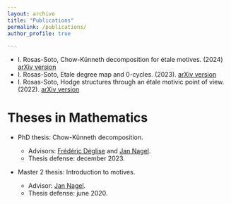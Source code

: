 ```yaml
---
layout: archive
title: "Publications"
permalink: /publications/
author_profile: true

---
```

* I. Rosas-Soto, Chow-Künneth decomposition for étale motives. (2024) [arXiv version](https://arxiv.org/pdf/2403.00159.pdf)
* I. Rosas-Soto, Etale degree map and 0-cycles. (2023). [arXiv version](https://arxiv.org/pdf/2305.06444.pdf)
* I. Rosas-Soto, Hodge structures through an étale motivic point of view. (2022). [arXiv version](https://arxiv.org/pdf/2212.02128.pdf)

Theses in Mathematics
======
* PhD thesis: Chow-Künneth decomposition.
  * Advisors: [Frédéric Déglise](http://deglise.perso.math.cnrs.fr/) and [Jan Nagel](http://nagel49.perso.math.cnrs.fr/).
  * Thesis defense: december 2023.

* Master 2 thesis: Introduction to motives.
  * Advisor: [Jan Nagel](http://nagel49.perso.math.cnrs.fr/).
  * Thesis defense: june 2020.
